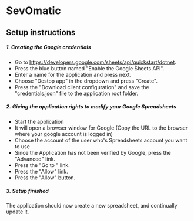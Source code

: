 # SevOmatic

## Setup instructions

##### 1. Creating the Google credentials
- Go to https://developers.google.com/sheets/api/quickstart/dotnet.
- Press the blue button named "Enable the Google Sheets API".
- Enter a name for the application and press next.
- Choose "Destop app" in the dropdown and press "Create".
- Press the "Download client configuration" and save the "credentials.json" file to the application root folder.

##### 2. Giving the application rights to modify your Google Spreadsheets
- Start the application
- It will open a browser window for Google (Copy the URL to the browser where your google account is logged in)
- Choose the account of the user who's Spreadsheets account you want to use
- Since the Application has not been verified by Google, press the "Advanced" link.
- Press the "Go to <whatever name you gave your application>" link.
- Press the "Allow" link.
- Press the "Allow" button.

##### 3. Setup finished
The application should now create a new spreadsheet, and continually update it.
